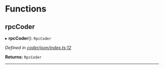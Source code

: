 

# Functions

<a id="rpccoder"></a>

##  rpcCoder

▸ **rpcCoder**(): `RpcCoder`

*Defined in [coder/json/index.ts:12](https://github.com/polkadot-js/api/blob/40342c6/packages/rpc-provider/src/coder/json/index.ts#L12)*

**Returns:** `RpcCoder`

___


